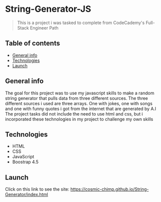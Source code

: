 # String-Generator-JS

> This is a project i was tasked to complete from CodeCademy's Full-Stack Engineer Path

## Table of contents

- [General info](#general-info)
- [Technologies](#technologies)
- [Launch](#Launch)

## General info

The goal for this project was to use my javascript skills to make a random string generator that pulls data from three different sources.
The three different sources i used are three arrays. One with jokes, one with songs and one with funny quotes i got from the internet that are generated by A.I
The project tasks did not include the need to use html and css, but i incorporated these technologies in my project to challenge my own skills

## Technologies

- HTML
- CSS
- JavaScript
- Boostrap 4.5

## Launch

Click on this link to see the site: https://cosmic-chimp.github.io/String-Generator/index.html
